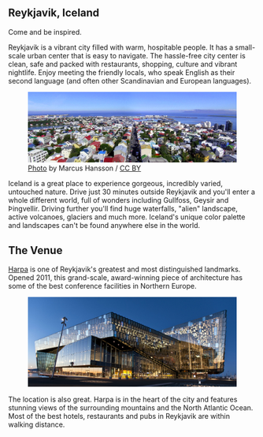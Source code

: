 ## Reykjavik, Iceland

Come and be inspired.

Reykjavik is a vibrant city filled with warm, hospitable people. It has a small-scale urban center that is easy to navigate. The hassle-free city center is clean, safe and packed with restaurants, shopping, culture and vibrant nightlife. Enjoy meeting the friendly locals, who speak English as their second language (and often other Scandinavian and European languages).

<figure><a class="u-base-link" href="https://www.flickr.com/photos/marcus_hansson/209904011" target="_blank"><img alt="Reykjavik" src="reykjavik.jpg"></a><figcaption><a class="u-base-link" href="https://www.flickr.com/photos/marcus_hansson/209904011" target="_blank">Photo</a> by Marcus Hansson / <a class="u-base-link" href="https://creativecommons.org/licenses/by/2.0/" target="_blank">CC BY</a></figcaption></figure>

Iceland is a great place to experience gorgeous, incredibly varied, untouched nature. Drive just 30 minutes outside Reykjavik and you'll enter a whole different world, full of wonders including Gullfoss, Geysir and Þingvellir. Driving further you'll find huge waterfalls, "alien" landscape, active volcanoes, glaciers and much more. Iceland's unique color palette and landscapes can't be found anywhere else in the world.

## The Venue

<a href="http://en.harpa.is/harpa/access" target="_blank">Harpa</a> is one of Reykjavik's greatest and most distinguished landmarks. Opened 2011, this grand-scale, award-winning piece of architecture has some of the best conference facilities in Northern Europe.

<figure><img alt="Harpa" src="harpa.jpg"></figure>

The location is also great. Harpa is in the heart of the city and features stunning views of the surrounding mountains and the North Atlantic Ocean. Most of the best hotels, restaurants and pubs in Reykjavik are within walking distance.
